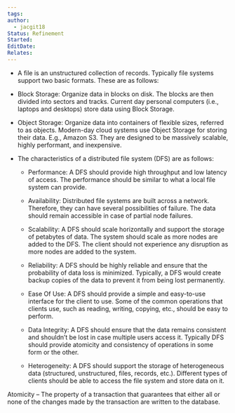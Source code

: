 ```yaml
---
tags: 
author:
  - jacgit18
Status: Refinement
Started: 
EditDate: 
Relates:
---
```

-   A file is an unstructured collection of records. Typically file systems support two basic formats. These are as follows: 

-   Block Storage: Organize data in blocks on disk. The blocks are then divided into sectors and tracks. Current day personal computers (i.e., laptops and desktops) store data using Block Storage. 

-   Object Storage: Organize data into containers of flexible sizes, referred to as objects. Modern-day cloud systems use Object Storage for storing their data. E.g., Amazon S3. They are designed to be massively scalable, highly performant, and inexpensive. 

-   The characteristics of a distributed file system (DFS) are as follows: 

    -   Performance: A DFS should provide high throughput and low latency of access. The performance should be similar to what a local file system can provide. 

    -   Availability: Distributed file systems are built across a network. Therefore, they can have several possibilities of failure. The data should remain accessible in case of partial node failures. 

    -   Scalability: A DFS should scale horizontally and support the storage of petabytes of data. The system should scale as more nodes are added to the DFS. The client should not experience any disruption as more nodes are added to the system. 

    -   Reliability: A DFS should be highly reliable and ensure that the probability of data loss is minimized. Typically, a DFS would create backup copies of the data to prevent it from being lost permanently. 

    -   Ease Of Use: A DFS should provide a simple and easy-to-use interface for the client to use. Some of the common operations that clients use, such as reading, writing, copying, etc., should be easy to perform. 

    -   Data Integrity: A DFS should ensure that the data remains consistent and shouldn’t be lost in case multiple users access it. Typically DFS should provide atomicity and consistency of operations in some form or the other. 

    -   Heterogeneity: A DFS should support the storage of heterogeneous data (structured, unstructured, files, records, etc.). Different types of clients should be able to access the file system and store data on it. 


Atomicity – The property of a transaction that guarantees that either all or none of the changes made by the transaction are written to the database.